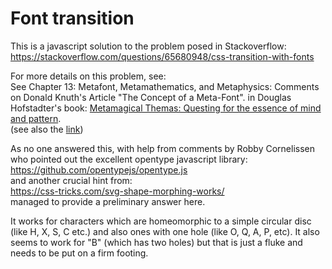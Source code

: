 # Font transition

This is a javascript solution to the problem posed in Stackoverflow:<br>
https://stackoverflow.com/questions/65680948/css-transition-with-fonts

For more details on this problem, see:<br>
See Chapter 13: Metafont, Metamathematics, and Metaphysics: Comments on Donald Knuth's Article "The Concept of a Meta-Font". in Douglas Hofstadter's book:
[Metamagical Themas: Questing for the essence of mind and pattern](https://www.amazon.in/Metamagical-Themas-Douglas-Hofstadter/dp/0465045669).<br>
(see also the [link](https://s3-us-west-2.amazonaws.com/visiblelanguage/pdf/V16N4_1982_E.pdf))

As no one answered this, with help from comments by Robby Cornelissen who pointed out the excellent opentype javascript library:<br>
https://github.com/opentypejs/opentype.js<br>
and another crucial hint from:<br>
https://css-tricks.com/svg-shape-morphing-works/<br>
managed to provide a preliminary answer here.<br>

It works for characters which are homeomorphic to a simple circular disc (like H, X, S, C etc.) and also ones with one hole (like O, Q, A, P, etc). It also seems to work for "B" (which has two holes) but that is just a fluke and needs to be put on a firm footing.


